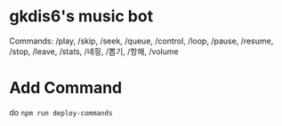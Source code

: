 # gkdis6's music bot

Commands: /play, /skip, /seek, /queue, /control, /loop, /pause, /resume, /stop, /leave, /stats, /녜힁, /뽑기, /항해, /volume

# Add Command

do `npm run deploy-commands`
